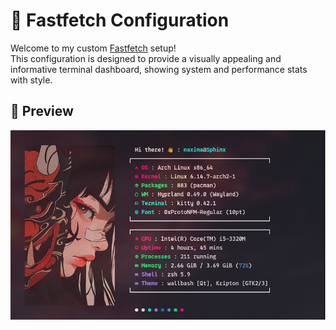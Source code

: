 # 🚀 Fastfetch Configuration

Welcome to my custom [Fastfetch](https://github.com/fastfetch-cli/fastfetch) setup!  
This configuration is designed to provide a visually appealing and informative terminal dashboard, showing system and performance stats with style.

## 📸 Preview

<p align="center">
  <img src="images/screen.png" alt="Fastfetch Screenshot"/>
</p>
